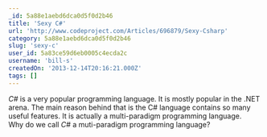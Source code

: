 ```yaml
---
_id: 5a88e1aebd6dca0d5f0d2b46
title: 'Sexy C#'
url: 'http://www.codeproject.com/Articles/696879/Sexy-Csharp'
category: 5a88e1aebd6dca0d5f0d2b46
slug: 'sexy-c'
user_id: 5a83ce59d6eb0005c4ecda2c
username: 'bill-s'
createdOn: '2013-12-14T20:16:21.000Z'
tags: []
---
```


<em>C#</em> is a very popular programming language. It is mostly popular in the .NET arena. The main reason behind that is the C# language contains so many useful features. It is actually a multi-paradigm programming language. Why do we call <em>C#</em> a muti-paradigm programming language?
